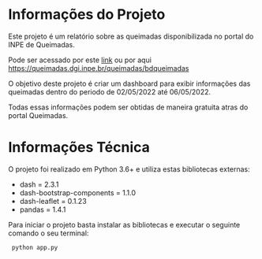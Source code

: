 # Informações do Projeto

Este projeto é um relatório sobre as queimadas disponibilizada no portal do INPE de Queimadas.

Pode ser acessado por este [link](https://queimadas.dgi.inpe.br/queimadas/bdqueimadas) ou por aqui https://queimadas.dgi.inpe.br/queimadas/bdqueimadas

O objetivo deste projeto é criar um dashboard para exibir informações das queimadas dentro do periodo de 02/05/2022 até 06/05/2022.

Todas essas informações podem ser obtidas de maneira gratuita atras do portal Queimadas.

# Informações Técnica

O projeto foi realizado em Python 3.6+ e utiliza estas bibliotecas externas:
  * dash = 2.3.1
  * dash-bootstrap-components = 1.1.0
  * dash-leaflet = 0.1.23
  * pandas = 1.4.1  

Para iniciar o projeto basta instalar as bibliotecas e executar o seguinte comando o seu terminal:
```
 python app.py
```
